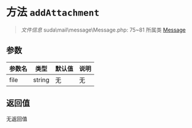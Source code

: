 # 方法 `addAttachment`

> *文件信息* suda\mail\message\Message.php: 75~81
> 所属类 [Message](../Message.md)




## 参数


| 参数名 | 类型 | 默认值 | 说明 |
|--------|-----|-------|-------|
| file |  string | 无 | 无 |



## 返回值

无返回值
